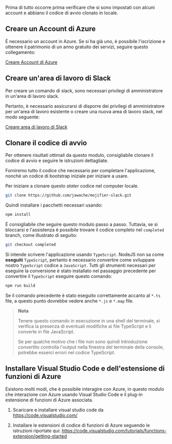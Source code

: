 Prima di tutto occorre prima verificare che si sono impostati con alcuni account e abbiano il codice di avvio clonato in locale.

## <a name="create-an-azure-account"></a>Creare un Account di Azure

È necessario un account in Azure. Se si ha già uno, è possibile l'iscrizione e ottenere il patrimonio di un anno gratuito dei servizi, seguire questo collegamento:

[Creare Account di Azure](https://azure.microsoft.com/free)

## <a name="create-a-slack-workspace"></a>Creare un'area di lavoro di Slack

Per creare un comando di slack, sono necessari privilegi di amministratore in un'area di lavoro slack.

Pertanto, è necessario assicurarsi di disporre dei privilegi di amministratore per un'area di lavoro esistente o creare una nuova area di lavoro slack, nel modo seguente:

[Creare area di lavoro di Slack](https://slack.com/create)

## <a name="clone-the-starter-code"></a>Clonare il codice di avvio

Per ottenere risultati ottimali da questo modulo, consigliabile clonare il codice di avvio e seguire le istruzioni dettagliate.

Forniremo tutto il codice che necessario per completare l'applicazione, nonché un codice di bootstrap iniziale per iniziare a usare.

Per iniziare a clonare questo _stater_ codice nel computer locale.

```bash
git clone https://github.com/jawache/mojifier-slack.git
```

Quindi installare i pacchetti necessari usando:

```bash
npm install
```

È consigliabile che seguire questo modulo passo a passo. Tuttavia, se si bloccarsi e l'assistenza è possibile trovare il codice completo nel `completed` branch, come illustrato di seguito:

```bash
git checkout completed
```

Si intende scrivere l'applicazione usando `TypeScript`. NodeJS non sa come **eseguiti** `TypeScript`, pertanto è necessario convertire come sviluppare nostro `TypeScript` codice a `JavaScript`. Tutti gli strumenti necessari per eseguire la conversione è stato installato nel passaggio precedente per convertire il `TypeScript` eseguire questo comando:

```bash
npm run build
```

Se il comando precedente è stato eseguito correttamente accanto al `*.ts` file, a questo punto dovrebbe vedere anche `*.js` e `*.map` file.

> **Nota**
>
> Tenere questo comando in esecuzione in una shell del terminale, si verifica la presenza di eventuali modifiche ai file TypeScript e li converte in file JavaScript.
>
> Se per qualche motivo che i file non sono quindi Introduzione convertito controlla l'output nella finestra del terminale della console, potrebbe esserci errori nel codice TypeScript.

## <a name="install-visual-studio-code--azure-functions-extention"></a>Installare Visual Studio Code e dell'estensione di funzioni di Azure

Esistono molti modi, che è possibile interagire con Azure, in questo modulo che interazione con Azure usando Visual Studio Code e il plug-in estensione di funzioni di Azure associata.

1. Scaricare e installare visual studio code da https://code.visualstudio.com/

2. Installare le estensioni di codice di funzioni di Azure seguendo le istruzioni riportate qui: https://code.visualstudio.com/tutorials/functions-extension/getting-started
